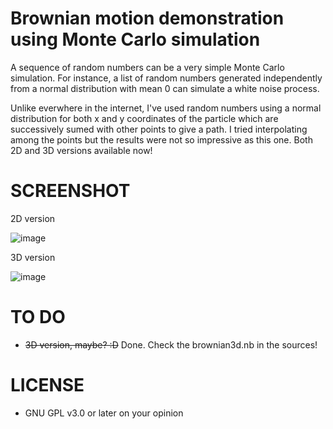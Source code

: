# Brownian motion demonstration using Monte Carlo simulation
A sequence of random numbers can be a very simple Monte Carlo simulation. For instance, a list of random numbers generated independently from a normal distribution with mean 0 can simulate a white noise process.

Unlike everwhere in the internet, I've used random numbers using a normal distribution for both x and y coordinates of the particle which are successively sumed with other points to give a path. I tried interpolating among the points but the results were not so impressive as this one. Both 2D and 3D versions available now!

# SCREENSHOT
   2D version
   
   
   ![image](http://i.imgur.com/mHG5TVW.gif)
  
   
   3D version
   
   ![image](http://i.imgur.com/Ohjb1Tt.png)

  
# TO DO
  - ~~3D version, maybe? :D~~ Done. Check the brownian3d.nb in the sources!
  
# LICENSE
  - GNU GPL v3.0 or later on your opinion
 
